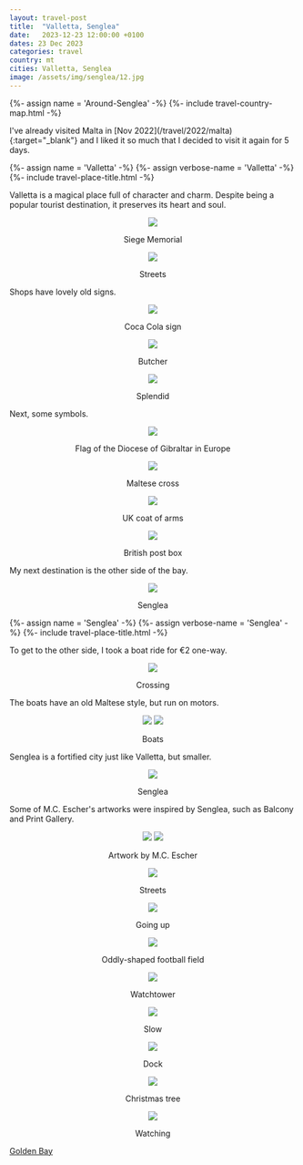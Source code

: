 ```yaml
---
layout: travel-post
title:  "Valletta, Senglea"
date:   2023-12-23 12:00:00 +0100
dates: 23 Dec 2023
categories: travel
country: mt
cities: Valletta, Senglea
image: /assets/img/senglea/12.jpg
---
```

{%- assign name = 'Around-Senglea' -%}
{%- include travel-country-map.html -%}

<center></center>
I've already visited Malta in [Nov 2022](/travel/2022/malta){:target="_blank"} and I liked it so much that I decided to visit it again for 5 days. 
<center></center>

{%- assign name = 'Valletta' -%}
{%- assign verbose-name = 'Valletta' -%}
{%- include travel-place-title.html -%}

Valletta is a magical place full of character and charm. Despite being a popular tourist destination, it preserves its heart and soul.
<center>
    <img src="{{site.baseurl}}/assets/img/senglea/1.jpg" />
    <p class="image-label">Siege Memorial</p>
</center>

<center>
    <img src="{{site.baseurl}}/assets/img/senglea/6.jpg" />
    <p class="image-label">Streets</p>
</center>

Shops have lovely old signs.
<center>
    <img src="{{site.baseurl}}/assets/img/senglea/3.jpg" />
    <p class="image-label">Coca Cola sign</p>
</center>

<center>
    <img src="{{site.baseurl}}/assets/img/senglea/2.jpg" />
    <p class="image-label">Butcher</p>
</center>

<center>
    <img src="{{site.baseurl}}/assets/img/senglea/4.jpg" />
    <p class="image-label">Splendid</p>
</center>

Next, some symbols.
<center>
    <img src="{{site.baseurl}}/assets/img/senglea/5.jpg" />
    <p class="image-label">Flag of the Diocese of Gibraltar in Europe</p>
</center>

<center>
    <img src="{{site.baseurl}}/assets/img/senglea/8.jpg" />
    <p class="image-label">Maltese cross</p>
</center>

<center>
    <img src="{{site.baseurl}}/assets/img/senglea/11.jpg" />
    <p class="image-label">UK coat of arms</p>
</center>

<center>
    <img src="{{site.baseurl}}/assets/img/senglea/7.jpg" />
    <p class="image-label">British post box</p>
</center>

My next destination is the other side of the bay.
<center>
    <img src="{{site.baseurl}}/assets/img/senglea/9.jpg" />
    <p class="image-label">Senglea</p>
</center>

{%- assign name = 'Senglea' -%}
{%- assign verbose-name = 'Senglea' -%}
{%- include travel-place-title.html -%}

To get to the other side, I took a boat ride for €2 one-way. 
<center>
    <img src="{{site.baseurl}}/assets/img/senglea/10.jpg" />
    <p class="image-label">Crossing</p>
</center>

The boats have an old Maltese style, but run on motors.
<center>
    <div class="side-by-side">
        <img src="{{site.baseurl}}/assets/img/senglea/10-1.jpg" />
        <img src="{{site.baseurl}}/assets/img/senglea/10-2.jpg" />
    </div>
    <p class="image-label">Boats</p>
</center>

Senglea is a fortified city just like Valletta, but smaller.
<center>
    <img src="{{site.baseurl}}/assets/img/senglea/12.jpg" />
    <p class="image-label">Senglea</p>
</center>

Some of M.C. Escher's artworks were inspired by Senglea, such as Balcony and Print Gallery.

<center>
    <div class="side-by-side">
        <img src="{{site.baseurl}}/assets/img/senglea/balcony.jpg" />
        <img src="{{site.baseurl}}/assets/img/senglea/print-gallery.jpg" />
    </div>
    <p class="image-label">Artwork by M.C. Escher</p>
</center>


<center>
    <img src="{{site.baseurl}}/assets/img/senglea/20.jpg" />
    <p class="image-label">Streets</p>
</center>

<center>
    <img src="{{site.baseurl}}/assets/img/senglea/14.jpg" />
    <p class="image-label">Going up</p>
</center>

<center>
    <img src="{{site.baseurl}}/assets/img/senglea/16.jpg" />
    <p class="image-label">Oddly-shaped football field</p>
</center>

<center>
    <img src="{{site.baseurl}}/assets/img/senglea/17.jpg" />
    <p class="image-label">Watchtower</p>
</center>

<center>
    <img src="{{site.baseurl}}/assets/img/senglea/19.jpg" />
    <p class="image-label">Slow</p>
</center>

<center>
    <img src="{{site.baseurl}}/assets/img/senglea/22.jpg" />
    <p class="image-label">Dock</p>
</center>

<center>
    <img src="{{site.baseurl}}/assets/img/senglea/21.jpg" />
    <p class="image-label">Christmas tree</p>
</center>

<center>
    <img src="{{site.baseurl}}/assets/img/senglea/18.jpg" />
    <p class="image-label">Watching</p>
</center>

<a class="next" href="/travel/2023/golden-bay">
    Golden Bay
</a>
